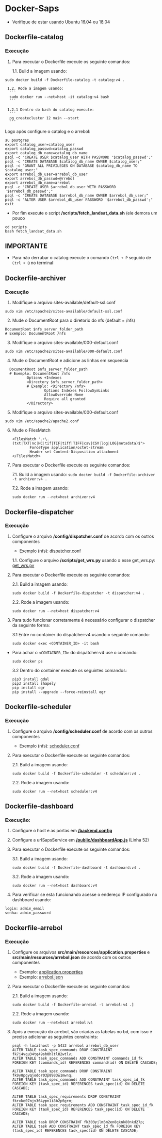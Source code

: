 # Docker-Saps
* Verifique de estar usando Ubuntu 16.04 ou 18.04

## Dockerfile-catalog
### Execução
1. Para executar o Dockerfile execute os seguinte comandos:

     1.1. Build a imagem usando:
 ```
 sudo docker build -f Dockerfile-catalog -t catalog:v4 .
 ```
   
     1.2. Rode a imagem usando:
      ```
      sudo docker run --net=host -it catalog:v4 bash
      ```

     1.2.1 Dentro do bash do catalog execute:
      ```
      pg_createcluster 12 main --start
      ```

Logo após configure o catalog e o arrebol:
 ```
 su postgres
 export catalog_user=catalog_user
 export catalog_passwd=catalog_passwd
 export catalog_db_name=catalog_db_name
 psql -c "CREATE USER $catalog_user WITH PASSWORD '$catalog_passwd';"
 psql -c "CREATE DATABASE $catalog_db_name OWNER $catalog_user;"
 psql -c "GRANT ALL PRIVILEGES ON DATABASE $catalog_db_name TO $catalog_user;"
 export arrebol_db_user=arrebol_db_user
 export arrebol_db_passwd=@rrebol
 export arrebol_db_name=arrebol 
 psql -c "CREATE USER $arrebol_db_user WITH PASSWORD '$arrebol_db_passwd';"
 psql -c "CREATE DATABASE $arrebol_db_name OWNER $arrebol_db_user;"
 psql -c "ALTER USER $arrebol_db_user PASSWORD '$arrebol_db_passwd';"
 exit
 ```
      
      
* Por fim execute o script **/scripts/fetch_landsat_data.sh** (ele demora um pouco
 
 ```
 cd scripts
 bash fetch_landsat_data.sh
 ```
 
## IMPORTANTE
* Para não derrubar o catalog execute o comando ```Ctrl + P``` seguido de ```Ctrl + Q``` no terminal

## Dockerfile-archiver
### Execução
1. Modifique o arquivo sites-available/default-ssl.conf
 ```
 sudo vim /etc/apache2/sites-available/default-ssl.conf
 ```
   
2. Mude o DocumentRoot para o diretorio do nfs (default = /nfs)
 ```
 DocumentRoot $nfs_server_folder_path 
 # Exemplo: DocumentRoot /nfs
 ```
   
3. Modifique o arquivo sites-available/000-default.conf
 ```
 sudo vim /etc/apache2/sites-available/000-default.conf
 ```
   
4. Mude o DocumentRoot e adicione as linhas em sequencia
 ```
   DocumentRoot $nfs_server_folder_path 
   # Exemplo: DocumentRoot /nfs
           Options +Indexes
           <Directory $nfs_server_folder_path>
           # Exemplo: <Directory /nfs>
                   Options Indexes FollowSymLinks
                   AllowOverride None
                   Require all granted
           </Directory>
 ```
   
5. Modifique o arquivo sites-available/000-default.conf
 ```
 sudo vim /etc/apache2/apache2.conf
 ```
   
6. Mude o FilesMatch  
   ```
   <FilesMatch ".+\.(txt|TXT|nc|NC|tif|TIF|tiff|TIFF|csv|CSV|log|LOG|metadata)$">
           ForceType application/octet-stream
           Header set Content-Disposition attachment
   </FilesMatch>
   ```
   
7. Para executar o Dockerfile execute os seguinte comandos:
 
      7.1. Build a imagem usando:
           ```
           sudo docker build -f Dockerfile-archiver -t archiver:v4 .
           ```
      
        
     7.2. Rode a imagem usando:
      ```
      sudo docker run --net=host archiver:v4
      ```
     
        
## Dockerfile-dispatcher
### Execução
1. Configure o arquivo **/config/dispatcher.conf** de acordo com os outros componentes
   * Exemplo (nfs): [dispatcher.conf](./confs/dispatcher/clean/dispatcher.conf)
   
    1.1. Configure o arquivo **/scripts/get_wrs.py** usando o esse get_wrs.py: [get_wrs.py](./get_wrs.py)
   
2. Para executar o Dockerfile execute os seguinte comandos:

     2.1. Build a imagem usando:
      ```
      sudo docker build -f Dockerfile-dispatcher -t dispatcher:v4 .
      ```
     
     2.2. Rode a imagem usando:
      ```
      sudo docker run --net=host dispatcher:v4
      ```
          
          
 3. Para tudo funcionar corretamente é necessário configurar o dispatcher da seguinte forma:

      3.1 Entre no container do dispatcher:v4 usando o seguinte comando:
      ```
      sudo docker exec <CONTAINER_ID> -it bash
      ```
  
  * Para achar o ``` <CONTAINER_ID> ``` do dispatcher:v4 use o comando: 
      ```
      sudo docker ps
      ```
     
      3.2 Dentro do container execute os seguintes comandos:
      ```
      pip3 install gdal
      pip3 install shapely
      pip install ogr
      pip install --upgrade --force-reinstall ogr
      ```
           
           
        
## Dockerfile-scheduler
### Execução
1. Configure o arquivo **/config/scheduler.conf** de acordo com os outros componentes
   * Exemplo (nfs): [scheduler.conf](./confs/scheduler/clean/scheduler.conf) 
   
2. Para executar o Dockerfile execute os seguinte comandos:

     2.1. Build a imagem usando:
      ```
      sudo docker build -f Dockerfile-scheduler -t scheduler:v4 .
      ```
     
        
     2.2. Rode a imagem usando:
      ```
      sudo docker run --net=host scheduler:v4
      ```
     
        
## Dockerfile-dashboard
### Execução:
1. Configure o host e as portas em [**/backend.config**](./confs/dashboard/clean/backend.config)

2. Configure a urlSapsService em [**/public/dashboardApp.js**](./confs/dashboard/clean/dashboardApp.js) (Linha 52)

3. Para executar o Dockerfile execute os seguinte comandos:

     3.1. Build a imagem usando:
      ```
      sudo docker build -f Dockerfile-dashboard -t dashboard:v4 .
      ```
     
        
     3.2. Rode a imagem usando:
      ```
      sudo docker run --net=host dashboard:v4
      ```
     
        
4. Para verificar se esta funcionando acesse o endereço IP configurado no dashboard usando:
   
 ```
 login: admin_email
 senha: admin_password
 ```
   
## Dockerfile-arrebol
### Execução
1. Configure os arquivos **src/main/resources/application.properties** e **src/main/resources/arrebol.json** de acordo com os outros componentes
   * Exemplo: [application.properties](./confs/arrebol/clean/application.properties) 
   * Exemplo: [arrebol.json](./confs/arrebol/clean/arrebol.json)
   
2. Para executar o Dockerfile execute os seguinte comandos:
 
     2.1. Build a imagem usando:
      ```
      sudo docker build -f Dockerfile-arrebol -t arrebol:v4 .]
      ```
     
        
     2.2. Rode a imagem usando:
      ```
      sudo docker run --net=host arrebol:v4
      ```
     
        
3. Após a execução do arrebol, são criadas as tabelas no bd, com isso é preciso adicionar as seguintes constraints:
   
   ```
   psql -h localhost -p 5432 arrebol arrebol_db_user
   ALTER TABLE task_spec_commands DROP CONSTRAINT fk7j4vqu34tq49sh0hltl02wtlv;
   ALTER TABLE task_spec_commands ADD CONSTRAINT commands_id_fk FOREIGN KEY (commands_id) REFERENCES command(id) ON DELETE CASCADE;

   ALTER TABLE task_spec_commands DROP CONSTRAINT fk9y8pgyqjodor03p8983w1mwnq;
   ALTER TABLE task_spec_commands ADD CONSTRAINT task_spec_id_fk FOREIGN KEY (task_spec_id) REFERENCES task_spec(id) ON DELETE CASCADE;

   ALTER TABLE task_spec_requirements DROP CONSTRAINT fkrxke07njv364ypn1i8b2p6grm;
   ALTER TABLE task_spec_requirements ADD CONSTRAINT task_spec_id_fk FOREIGN KEY (task_spec_id) REFERENCES task_spec(id) ON DELETE CASCADE;

   ALTER TABLE task DROP CONSTRAINT fk303yjlm5m2en8gknk80nkd27p; 
   ALTER TABLE task ADD CONSTRAINT task_spec_id_fk FOREIGN KEY (task_spec_id) REFERENCES task_spec(id) ON DELETE CASCADE;
   ```
   

